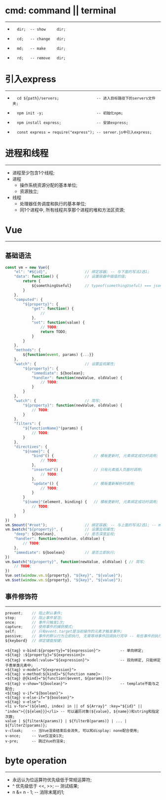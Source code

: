 #   cmd: command || terminal
***
-       dir;  -- show     dir;
-       cd;   -- change   dir;
-       md;   -- make     dir;
-       rd;   -- remove   dir;
#   引入express
***
-       cd ${path}/servers;                 -- 进入目标路径下的servers文件夹;
-       npm init -y;                        -- 初始化npm;
-       npm install express;                -- 安装express;
-       const express = require("express"); -- server.js中引入express;
#   进程和线程
***
-   进程至少包含1个线程;
-   进程
    -   操作系统资源分配的基本单位;
    -   资源独立;
-   线程
    -   处理器任务调度和执行的基本单位;
    -   同1个进程中, 所有线程共享那个进程的堆和方法区资源;
#   Vue
***
##  基础语法
``` JavaScript []
const vm = new Vue({
    "el": "#${id}",                 // 绑定容器; -- 与下面的写法2选1;
    "data": function() {            // 设置容器中插值的值;
        return {
            ${somethingUseful}      // typeof(somethingUseful) === json;
        }
    },
    "computed": {
        "${property}": {
            "get": function() {
                //
            },
            "set": function(value) {
                // TODO;
                return TODO;
            }
        }
    },
    "methods": {
        ${function(event, params) {...}}
    },
    "watch": {                      // 设置监视属性;
        "${property}": {
            "immediate": ${boolean};
            "handler": function(newValue, oldValue) {
                // TODO;
            }
        }
    },
    "watch": {                      // 简写;
        "${property}": function(newValue, oldValue) {
            // TODO;
        }
    },
    "filters": {
        "${functionName}"(params) {
            // TODO;
        }
    },
    "directives": {
        "${name}": {
            "bind"() {                  // 模板更新时, 元素绑定成功时调用;
                // TODO;
            },
            "inserted"() {              // 只有元素插入页面时调用;
                // TODO;
            },
            "update"() {                // 模板重新解析时调用;
                // TODO;
            }
        }
        "${name}"(element, binding) {   // 模板更新时, 元素绑定成功时调用;
            // TODO;
        }
    }
})
vm.$mount("#root");                 // 绑定容器; -- 与上面的写法2选1; -- mount: 挂载;
vm.$watch("${property}", {          // 设置监视属性;
    "deep": ${boolean},             // 是否深度监视;
    "handler": function(newValue, oldValue) {
        // TODO;
    },
    "immediate": ${boolean}         // 是否立即执行;
})
vm.$watch("${property}", function(newValue, oldValue) { // 简写;
    // TODO;
})
Vue.set(window.vm.${property}, "${key}", "${value}");
vm.$set(window.vm.${property}, "${key}", "${value}");
```
##  事件修饰符
***
``` JavaScript []
prevent;    // 阻止默认事件;
stop;       // 阻止事件冒泡;
once;       // 事件只触发1次;
capture;    // 使用事件的捕获模式;
self;       // 只有event.target是当前操作的元素才触发事件;
passive;    // 事件的默认行为立即执行, 无需等待事件回调执行完毕 -- 有些事件的执行顺序: 事件触发 -> 执行回调 -> 执行默认事件;
${keybord}  // 绑定键盘按键;
```
```
<${tag} v-bind:${property}="${expression}">         -- 单向绑定;
<${tag} :${property}="${expression}>
<${tag} v-model:value="${expression}">              -- 双向绑定, 只能绑定于表单类元素中;
<${tag} v-model="${expression}">
<${tag} v-method:${kind}="${function name}>
<${tag} @{kind}="${function($event, ${params})}>
<${tag} v-show="${boolean}">                        -- template不能与之配合;
<${tag} v-if="${boolean}">
<${tag} v-else-if="${boolean}">
<${tag} v-else">
<li v-for="(${elem}, index) in || of ${Array}" :key="${id}" || "index">{{${elem}}}</li> -- 可以遍历对象(${value}, ${name})和string和指定次数;
value | ${filterA(params)} | ${filterB(params)} | ... | ${filterZ(params)};
v-cloak;    -- 当Vue渲染结束后会消失, 可以和display: none配合使用;
v-once;     -- Vue仅渲染1次;
v-pre;      -- 跳过Vue的渲染;
```
#   byte operation
***
-   永远认为位运算符优先级低于常规运算符;
-   ^ 优先级低于 <<, >>;                -- 测试结果;
-   n &= n - 1;     -- 消除末尾的1;
